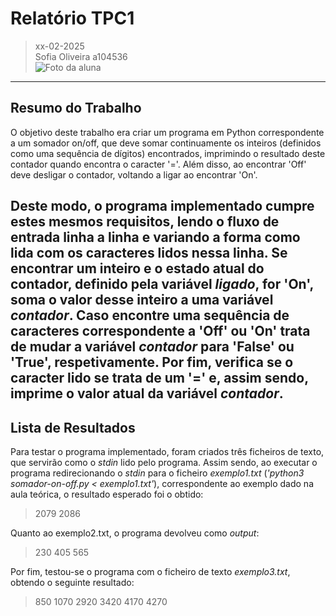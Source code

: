 
# Relatório TPC1

> xx-02-2025  
> Sofia Oliveira a104536  
> ![Foto da aluna](https://github.com/user-attachments/assets/8eb0a6bc-8efa-44d6-a0f5-ab76a4524ba8)  


---

## Resumo do Trabalho
O objetivo deste trabalho era criar um programa em Python correspondente a um somador on/off, que deve somar continuamente os inteiros (definidos como uma sequência de dígitos) encontrados, imprimindo o resultado deste contador quando encontra o caracter '='. Além disso, ao encontrar 'Off' deve desligar o contador, voltando a ligar ao encontrar 'On'.  

Deste modo, o programa implementado cumpre estes mesmos requisitos, lendo o fluxo de entrada linha a linha e variando a forma como lida com os caracteres lidos nessa linha. Se encontrar um inteiro e o estado atual do contador, definido pela variável _ligado_, for 'On', soma o valor desse inteiro a uma variável _contador_. Caso encontre uma sequência de caracteres correspondente a 'Off' ou 'On' trata de mudar a variável _contador_ para 'False' ou 'True', respetivamente. Por fim, verifica se o caracter lido se trata de um '=' e, assim sendo, imprime o valor atual da variável _contador_.
---

## Lista de Resultados
Para testar o programa implementado, foram criados três ficheiros de texto, que servirão como o _stdin_ lido pelo programa.
Assim sendo, ao executar o programa redirecionando o _stdin_ para o ficheiro _exemplo1.txt_ (_'python3 somador-on-off.py < exemplo1.txt'_), correspondente ao exemplo dado na aula teórica, o resultado esperado foi o obtido:
> 2079
> 2086

Quanto ao exemplo2.txt, o programa devolveu como _output_:
> 230
> 405
> 565

Por fim, testou-se o programa com o ficheiro de texto _exemplo3.txt_, obtendo o seguinte resultado:
> 850
> 1070
> 2920
> 3420
> 4170
> 4270